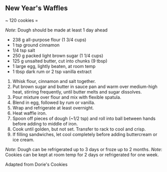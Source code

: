 ## New Year's Waffles

~ 120 cookies = 

*Note*: Dough should be made at least 1 day ahead

* 238 g all-purpose flour (1 3/4 cups)
* 1 tsp ground cinnamon
* 1/4 tsp salt
* 250 g packed light brown sugar (1 1/4 cups)
* 125 g unsalted butter, cut into chunks (9 tbsp)
* 1 large egg, lightly beaten, at room temp
* 1 tbsp dark rum or 2 tsp vanilla extract

1. Whisk flour, cinnamon and salt together.
2. Put brown sugar and butter in sauce pan and warm over medium-high heat, stirring frequently, until butter melts and sugar dissolves.
3. Pour mixture over flour and mix with flexible spatula.
4. Blend in egg, followed by rum or vanilla.
5. Wrap and refrigerate at least overnight.
6. Heat waffle iron.
7. Spoon off pieces of dough (~1/2 tsp) and roll into ball between hands before adding to middle of iron.
8. Cook until golden, but not set. Transfer to rack to cool and crisp.
9. If filling sandwiches, let cool completely before adding buttercream or ice cream.

*Note*: Dough can be refrigerated up to 3 days or froze up to 2 months.
*Note*: Cookies can be kept at room temp for 2 days or refrigerated for one week.

Adapted from Dorie's Cookies
